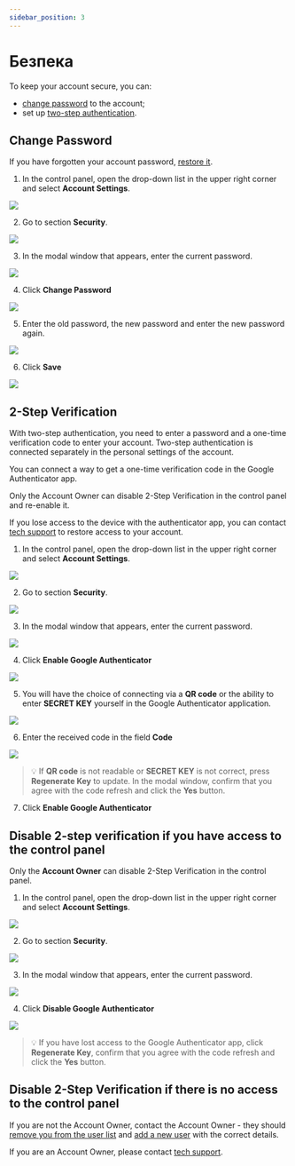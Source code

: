 ```yaml
---
sidebar_position: 3
---
```


# Безпека

To keep your account secure, you can:

- [change password](#change-password) to the account;
- set up [two-step authentication](#).

## Change Password

If you have forgotten your account password, [restore it](./control-panel/personal-area/restoring-access).

1. In the control panel, open the drop-down list in the upper right corner and select **Account Settings**.

![](./img/security/i-sec-1.svg)

2. Go to section **Security**.

![](./img/security/i-sec-2.svg)

3. In the modal window that appears, enter the current password.

![](./img/security/i-sec-3.svg)

4. Click **Change Password**

![](./img/security/i-sec-4.svg)

5. Enter the old password, the new password and enter the new password again.

![](./img/security/i-sec-5.svg)

6. Click **Save**

![](./img/security/i-sec-6.svg)

## 2-Step Verification

With two-step authentication, you need to enter a password and a one-time verification code to enter your account. Two-step authentication is connected separately in the personal settings of the account.

You can connect a way to get a one-time verification code in the Google Authenticator app.

Only the Account Owner can disable 2-Step Verification in the control panel and re-enable it.

If you lose access to the device with the authenticator app, you can contact [tech support](#) to restore access to your account.

1. In the control panel, open the drop-down list in the upper right corner and select **Account Settings**.

![](./img/security/i-sec-1.svg)

2. Go to section **Security**.

![](./img/security/i-sec-2.svg)

3. In the modal window that appears, enter the current password.

![](./img/security/i-sec-3.svg)

4. Click **Enable Google Authenticator**

![](./img/security/i-sec-7.svg)

5. You will have the choice of connecting via a **QR code** or the ability to enter **SECRET KEY** yourself in the Google Authenticator application.

![](./img/security/i-sec-8.svg)

6. Enter the received code in the field **Code**

![](./img/security/i-sec-9.svg)

> :bulb: If **QR code** is not readable or **SECRET KEY** is not correct, press **Regenerate Key** to update. In the modal window, confirm that you agree with the code refresh and click the **Yes** button.

7. Click **Enable Google Authenticator**

## Disable 2-step verification if you have access to the control panel

Only the **Account Owner** can disable 2-Step Verification in the control panel.

1. In the control panel, open the drop-down list in the upper right corner and select **Account Settings**.

![](./img/security/i-sec-1.svg)

2. Go to section **Security**.

![](./img/security/i-sec-2.svg)

3. In the modal window that appears, enter the current password.

![](./img/security/i-sec-3.svg)

4. Click **Disable Google Authenticator**

![](./img/security/i-sec-10.svg)

> :bulb: If you have lost access to the Google Authenticator app, click **Regenerate Key**, confirm that you agree with the code refresh and click the **Yes** button.

## Disable 2-Step Verification if there is no access to the control panel

If you are not the Account Owner, contact the Account Owner - they should [remove you from the user list](#) and [add a new user](#) with the correct details.

If you are an Account Owner, please contact [tech support](#).